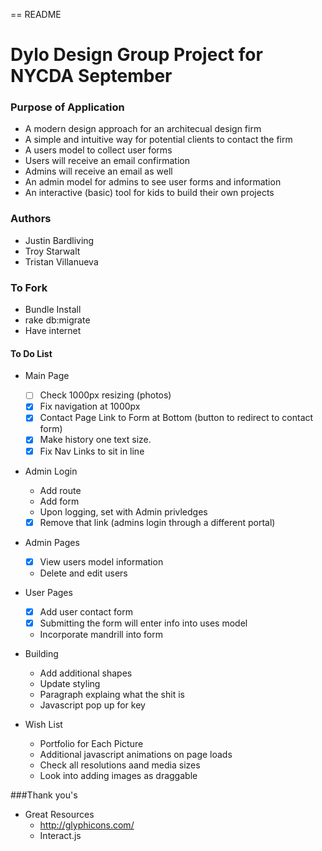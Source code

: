 == README

# Dylo Design Group Project for NYCDA September  



### Purpose of Application
* A modern design approach for an architecual design firm
* A simple and intuitive way for potential clients to contact the firm
* A users model to collect user forms
* Users will receive an email confirmation
* Admins will receive an email as well
* An admin model for admins to see user forms and information
* An interactive (basic) tool for kids to build their own projects

### Authors
* Justin Bardliving
* Troy Starwalt
* Tristan Villanueva 

### To Fork
* Bundle Install
* rake db:migrate
* Have internet

#### To Do List
* Main Page 
	* [ ] Check 1000px resizing (photos) 
	* [x] Fix navigation at 1000px 
	* [x] Contact Page Link to Form at Bottom (button to redirect to contact form) 
	* [x] Make history one text size. 
	* [x] Fix Nav Links to sit in line

* Admin Login
	* Add route 
	* Add form 
	* Upon logging, set with Admin privledges 
	* [x] Remove that link (admins login through a different portal) 

* Admin Pages
	* [x] View users model information  
	* Delete and edit users  

* User Pages
	* [x] Add user contact form 
	* [x] Submitting the form will enter info into uses model 
	* Incorporate mandrill into form

* Building
	* Add additional shapes
	* Update styling
	* Paragraph explaing what the shit is
	* Javascript pop up for key

* Wish List
	* Portfolio for Each Picture
	* Additional javascript animations on page loads
	* Check all resolutions aand media sizes
	* Look into adding images as draggable

###Thank you's
* Great Resources
	* http://glyphicons.com/
	* Interact.js